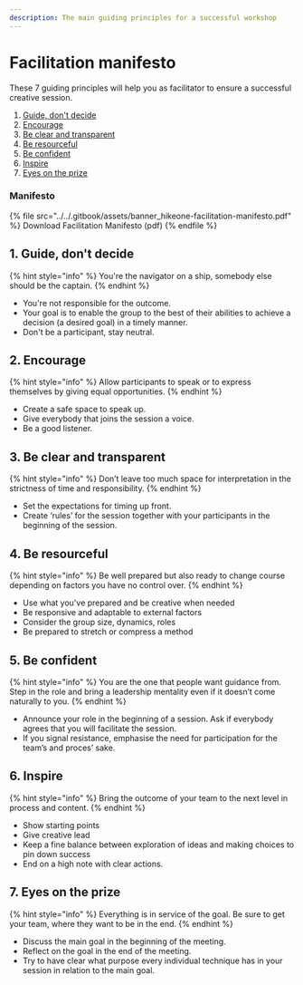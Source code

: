 ```yaml
---
description: The main guiding principles for a successful workshop
---
```


# Facilitation manifesto

These 7 guiding principles will help you as facilitator to ensure a successful creative session.&#x20;

1. [Guide, don't decide](facilitation-manifesto.md#1-guide-dont-decide)
2. [Encourage](facilitation-manifesto.md#2-encourage)
3. [Be clear and transparent](facilitation-manifesto.md#3-be-clear-and-transparent)
4. [Be resourceful](facilitation-manifesto.md#4-be-resourceful)
5. [Be confident](facilitation-manifesto.md#5-be-confident)
6. [Inspire](facilitation-manifesto.md#6-inspire)
7. [Eyes on the prize](facilitation-manifesto.md#7-eyes-on-the-prize)

### Manifesto

{% file src="../../.gitbook/assets/banner_hikeone-facilitation-manifesto.pdf" %}
Download Facilitation Manifesto (pdf)
{% endfile %}

## 1. Guide, don't decide

{% hint style="info" %}
You're the navigator on a ship, somebody else should be the captain.
{% endhint %}

* You're not responsible for the outcome.
* Your goal is to enable the group to the best of their abilities to achieve a decision (a desired goal) in a timely manner.&#x20;
* Don't be a participant, stay neutral.

## 2. Encourage

{% hint style="info" %}
Allow participants to speak or to express themselves by giving equal opportunities.
{% endhint %}

* Create a safe space to speak up.
* Give everybody that joins the session a voice.
* Be a good listener.

## 3. Be clear and transparent

{% hint style="info" %}
Don’t leave too much space for interpretation in the strictness of time and responsibility.
{% endhint %}

* Set the expectations for timing up front.
* Create ‘rules’ for the session together with your participants in the beginning of the session.

## 4. Be resourceful

{% hint style="info" %}
Be well prepared but also ready to change course depending on factors you have no control over.
{% endhint %}

* Use what you've prepared and be creative when needed
* Be responsive and adaptable to external factors
* Consider the group size, dynamics, roles
* Be prepared to stretch or compress a method

## 5. Be confident

{% hint style="info" %}
You are the one that people want guidance from. Step in the role and bring a leadership mentality even if it doesn’t come naturally to you.
{% endhint %}

* Announce your role in the beginning of a session. Ask if everybody agrees that you will facilitate the session.
* If you signal resistance, emphasise the need for participation for the team’s and proces’ sake.

## 6. Inspire

{% hint style="info" %}
Bring the outcome of your team to the next level in process and content.
{% endhint %}

* Show starting points
* Give creative lead
* Keep a fine balance between exploration of ideas and making choices to pin down success
* End on a high note with clear actions.

## 7. Eyes on the prize

{% hint style="info" %}
Everything is in service of the goal. Be sure to get your team, where they want to be in the end.
{% endhint %}

* Discuss the main goal in the beginning of the meeting.
* Reflect on the goal in the end of the meeting.
* Try to have clear what purpose every individual technique has in your session in relation to the main goal.
